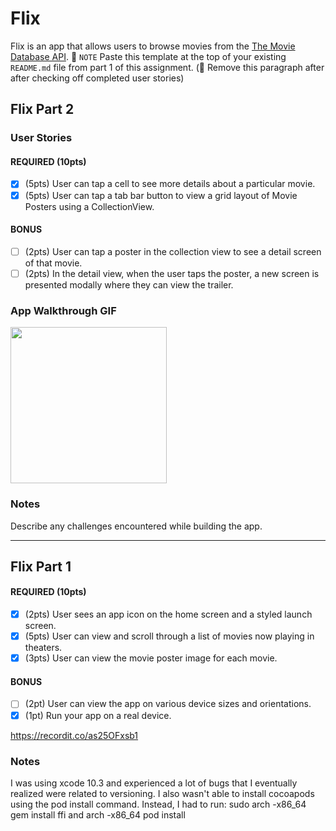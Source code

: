 # Flix

Flix is an app that allows users to browse movies from the [The Movie Database API](http://docs.themoviedb.apiary.io/#).
📝 `NOTE` Paste this template at the top of your existing `README.md` file from part 1 of this assignment. (🚫 Remove this paragraph after after checking off completed user stories)

## Flix Part 2

### User Stories

#### REQUIRED (10pts)
- [x] (5pts) User can tap a cell to see more details about a particular movie.
- [x] (5pts) User can tap a tab bar button to view a grid layout of Movie Posters using a CollectionView.

#### BONUS
- [ ] (2pts) User can tap a poster in the collection view to see a detail screen of that movie.
- [ ] (2pts) In the detail view, when the user taps the poster, a new screen is presented modally where they can view the trailer.

### App Walkthrough GIF
<img src="https://recordit.co/RqkLh6Q8SM.gif" width=250><br>

### Notes
Describe any challenges encountered while building the app.

---

## Flix Part 1

#### REQUIRED (10pts)
- [x] (2pts) User sees an app icon on the home screen and a styled launch screen.
- [x] (5pts) User can view and scroll through a list of movies now playing in theaters.
- [x] (3pts) User can view the movie poster image for each movie.

#### BONUS
- [ ] (2pt) User can view the app on various device sizes and orientations.
- [x] (1pt) Run your app on a real device.

https://recordit.co/as25OFxsb1

### Notes
I was using xcode 10.3 and experienced a lot of bugs that I eventually realized were related to versioning. I also wasn't able to install cocoapods using the pod install command. Instead, I had to run: sudo arch -x86_64 gem install ffi and arch -x86_64 pod install

